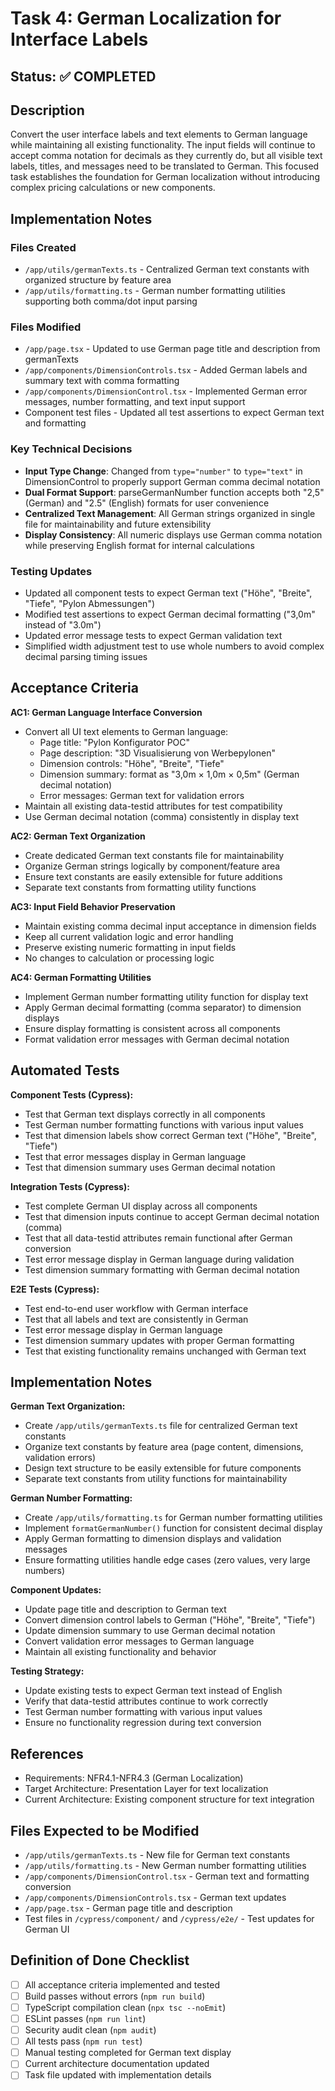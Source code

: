 # Task 4: German Localization for Interface Labels

## Status: ✅ COMPLETED

## Description

Convert the user interface labels and text elements to German language while maintaining all existing functionality. The input fields will continue to accept comma notation for decimals as they currently do, but all visible text labels, titles, and messages need to be translated to German. This focused task establishes the foundation for German localization without introducing complex pricing calculations or new components.

## Implementation Notes

### Files Created

- `/app/utils/germanTexts.ts` - Centralized German text constants with organized structure by feature area
- `/app/utils/formatting.ts` - German number formatting utilities supporting both comma/dot input parsing

### Files Modified

- `/app/page.tsx` - Updated to use German page title and description from germanTexts
- `/app/components/DimensionControls.tsx` - Added German labels and summary text with comma formatting
- `/app/components/DimensionControl.tsx` - Implemented German error messages, number formatting, and text input support
- Component test files - Updated all test assertions to expect German text and formatting

### Key Technical Decisions

- **Input Type Change**: Changed from `type="number"` to `type="text"` in DimensionControl to properly support German comma decimal notation
- **Dual Format Support**: parseGermanNumber function accepts both "2,5" (German) and "2.5" (English) formats for user convenience
- **Centralized Text Management**: All German strings organized in single file for maintainability and future extensibility
- **Display Consistency**: All numeric displays use German comma notation while preserving English format for internal calculations

### Testing Updates

- Updated all component tests to expect German text ("Höhe", "Breite", "Tiefe", "Pylon Abmessungen")
- Modified test assertions to expect German decimal formatting ("3,0m" instead of "3.0m")
- Updated error message tests to expect German validation text
- Simplified width adjustment test to use whole numbers to avoid complex decimal parsing timing issues

## Acceptance Criteria

**AC1: German Language Interface Conversion**

- Convert all UI text elements to German language:
  - Page title: "Pylon Konfigurator POC"
  - Page description: "3D Visualisierung von Werbepylonen"
  - Dimension controls: "Höhe", "Breite", "Tiefe"
  - Dimension summary: format as "3,0m × 1,0m × 0,5m" (German decimal notation)
  - Error messages: German text for validation errors
- Maintain all existing data-testid attributes for test compatibility
- Use German decimal notation (comma) consistently in display text

**AC2: German Text Organization**

- Create dedicated German text constants file for maintainability
- Organize German strings logically by component/feature area
- Ensure text constants are easily extensible for future additions
- Separate text constants from formatting utility functions

**AC3: Input Field Behavior Preservation**

- Maintain existing comma decimal input acceptance in dimension fields
- Keep all current validation logic and error handling
- Preserve existing numeric formatting in input fields
- No changes to calculation or processing logic

**AC4: German Formatting Utilities**

- Implement German number formatting utility function for display text
- Apply German decimal formatting (comma separator) to dimension displays
- Ensure display formatting is consistent across all components
- Format validation error messages with German decimal notation

## Automated Tests

**Component Tests (Cypress):**

- Test that German text displays correctly in all components
- Test German number formatting functions with various input values
- Test that dimension labels show correct German text ("Höhe", "Breite", "Tiefe")
- Test that error messages display in German language
- Test that dimension summary uses German decimal notation

**Integration Tests (Cypress):**

- Test complete German UI display across all components
- Test that dimension inputs continue to accept German decimal notation (comma)
- Test that all data-testid attributes remain functional after German conversion
- Test error message display in German language during validation
- Test dimension summary formatting with German decimal notation

**E2E Tests (Cypress):**

- Test end-to-end user workflow with German interface
- Test that all labels and text are consistently in German
- Test error message display in German language
- Test dimension summary updates with proper German formatting
- Test that existing functionality remains unchanged with German text

## Implementation Notes

**German Text Organization:**

- Create `/app/utils/germanTexts.ts` file for centralized German text constants
- Organize text constants by feature area (page content, dimensions, validation errors)
- Design text structure to be easily extensible for future components
- Separate text constants from utility functions for maintainability

**German Number Formatting:**

- Create `/app/utils/formatting.ts` for German number formatting utilities
- Implement `formatGermanNumber()` function for consistent decimal display
- Apply German formatting to dimension displays and validation messages
- Ensure formatting utilities handle edge cases (zero values, very large numbers)

**Component Updates:**

- Update page title and description to German text
- Convert dimension control labels to German ("Höhe", "Breite", "Tiefe")
- Update dimension summary to use German decimal notation
- Convert validation error messages to German language
- Maintain all existing functionality and behavior

**Testing Strategy:**

- Update existing tests to expect German text instead of English
- Verify that data-testid attributes continue to work correctly
- Test German number formatting with various input values
- Ensure no functionality regression during text conversion

## References

- Requirements: NFR4.1-NFR4.3 (German Localization)
- Target Architecture: Presentation Layer for text localization
- Current Architecture: Existing component structure for text integration

## Files Expected to be Modified

- `/app/utils/germanTexts.ts` - New file for German text constants
- `/app/utils/formatting.ts` - New German number formatting utilities
- `/app/components/DimensionControl.tsx` - German text and formatting conversion
- `/app/components/DimensionControls.tsx` - German text updates
- `/app/page.tsx` - German page title and description
- Test files in `/cypress/component/` and `/cypress/e2e/` - Test updates for German UI

## Definition of Done Checklist

- [ ] All acceptance criteria implemented and tested
- [ ] Build passes without errors (`npm run build`)
- [ ] TypeScript compilation clean (`npx tsc --noEmit`)
- [ ] ESLint passes (`npm run lint`)
- [ ] Security audit clean (`npm audit`)
- [ ] All tests pass (`npm run test`)
- [ ] Manual testing completed for German text display
- [ ] Current architecture documentation updated
- [ ] Task file updated with implementation details
